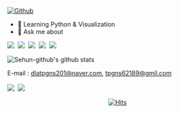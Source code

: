<a href='https://github.com/Sehun-github'>
  
![Github](https://capsule-render.vercel.app/api?type=waving&color=&height=330&section=header&text=Welcom&fontSize=100&animation=fadeIn&fontAlign=50&fontAlignY=45&desc=Sehun's%20Github&descSize=25&descAlign=70)
  
</a>


- 🌱 Learning Python & Visualization
- 💬 Ask me about

<img src="https://img.shields.io/badge/Python-3776AB?style=flat-square&logo=Python&logoColor=white"/></a>&nbsp;
<img src="https://img.shields.io/badge/Jupyter-F37626?style=flat-square&logo=Jupyter&logoColor=white"/></a>&nbsp;
<img src="https://img.shields.io/badge/GitHub-181717?style=flat-square&logo=GitHub&logoColor=white"/></a>&nbsp;
<img src="https://img.shields.io/badge/Tableau-E97627?style=flat-square&logo=Tableau&logoColor=white"/></a>&nbsp;
<img src="https://img.shields.io/badge/MySQL-4479A1?style=flat-square&logo=MySQL&logoColor=white"/></a>&nbsp; <br>

![Sehun-github's github stats](https://github-readme-stats.vercel.app/api?username=Sehun-github&show_icons=true)

E-mail : dlatpgns201@naver.com, tpgns62189@gmil.com <br><br>
<a href='https://slack.com/intl/ko-kr/'>
 <img src="https://img.shields.io/badge/Slack-4A154B?style=flat-square&logo=Slack&logoColor=white"/></a>&nbsp;
</a>
<a href='https://mail.google.com/'>
<img src="https://img.shields.io/badge/Google-4285F4?style=flat-square&logo=Google&logoColor=white"/></a>&nbsp;
</a>

<div align=center>
  
[![Hits](https://hits.seeyoufarm.com/api/count/incr/badge.svg?url=https://github.com/Sehun-github)](https://hits.seeyoufarm.com)
  
</div>
  
  
<!--
**Sehun-github/Sehun-github** is a ✨ _special_ ✨ repository because its `README.md` (this file) appears on your GitHub profile.

Here are some ideas to get you started:

- 🔭 I’m currently working on ...
- 🌱 I’m currently learning ...
- 👯 I’m looking to collaborate on ...
- 🤔 I’m looking for help with ...
- 💬 Ask me about ...
- 📫 How to reach me: ...
- 😄 Pronouns: ...
- ⚡ Fun fact: ...
-->
